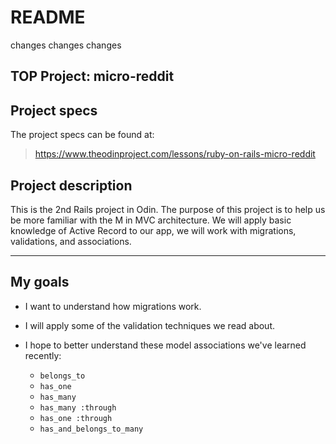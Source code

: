 # README

changes
changes
changes 

## TOP Project: micro-reddit

## Project specs
The project specs can be found at:  
> https://www.theodinproject.com/lessons/ruby-on-rails-micro-reddit

## Project description

This is the 2nd Rails project in Odin. The purpose of this project is to help us be more familiar with the M in MVC architecture. We will apply basic knowledge of Active Record to our app, we will work with migrations, validations, and associations.

***

## My goals

- I want to understand how migrations work.

- I will apply some of the validation techniques we read about.  

- I hope to better understand these model associations we've learned recently:

	- `belongs_to`
	- `has_one`
	- `has_many`
	- `has_many :through`
	- `has_one :through`
	- `has_and_belongs_to_many`

